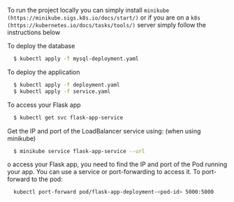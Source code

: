 To run the project locally you can simply install `minikube (https://minikube.sigs.k8s.io/docs/start/)` or if you are on a `k8s (https://kubernetes.io/docs/tasks/tools/)` server simply follow the instructions below

To deploy the database
``` sh
  $ kubectl apply -f mysql-deployment.yaml
```

To deploy the application
``` sh
  $ kubectl apply -f deployment.yaml
  $ kubectl apply -f service.yaml
```

To access your Flask app
``` sh
  $ kubectl get svc flask-app-service
```
Get the IP and port of the LoadBalancer service using: (when using minikube)
``` sh
  $ minikube service flask-app-service --url
```
o access your Flask app, you need to find the IP and port of the Pod running your app.
You can use a service or port-forwarding to access it. To port-forward to the pod:
```sh
  kubectl port-forward pod/flask-app-deployment-<pod-id> 5000:5000
```

